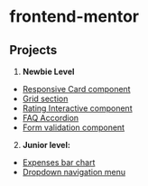 # frontend-mentor


## Projects

1. **Newbie Level**
  - [Responsive Card component]()
  - [Grid section]()
  - [Rating Interactive component](https://alexcumplido.github.io/frontend-mentor/rating-component)
  - [FAQ Accordion]()
  - [Form validation component]()
  
 

2. **Junior level:**
  - [Expenses bar chart]()
  - [Dropdown navigation menu]()